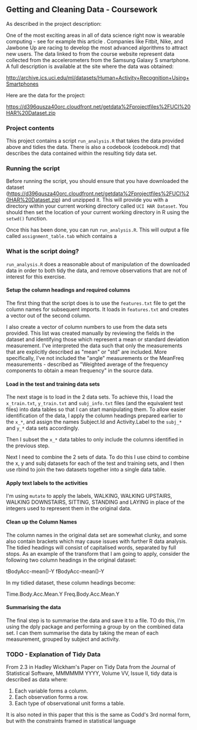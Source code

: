 ## Getting and Cleaning Data - Coursework

As described in the project description:

One of the most exciting areas in all of data science right now is wearable computing - see for example this article . Companies like Fitbit, Nike, and Jawbone Up are racing to develop the most advanced algorithms to attract new users. The data linked to from the course website represent data collected from the accelerometers from the Samsung Galaxy S smartphone. A full description is available at the site where the data was obtained:

http://archive.ics.uci.edu/ml/datasets/Human+Activity+Recognition+Using+Smartphones

Here are the data for the project:

https://d396qusza40orc.cloudfront.net/getdata%2Fprojectfiles%2FUCI%20HAR%20Dataset.zip 

### Project contents
This project contains a script `run_analysis.R` that takes the data provided above and tidies the data. There is also a codebook (codebook.md) that describes the data contained within the resulting tidy data set.

### Running the script
Before running the script, you should ensure that you have downloaded the dataset (https://d396qusza40orc.cloudfront.net/getdata%2Fprojectfiles%2FUCI%20HAR%20Dataset.zip) and unzipped it. This will provide you with a directory within your current working directory called `UCI HAR Dataset`. You should then set the location of your current working directory in R using the `setwd()` function.

Once this has been done, you can run `run_analysis.R`. This will output a file called `assignment_table.tab` which contains a 


### What is the script doing?
`run_analysis.R` does a reasonable about of manipulation of the downloaded data in order to both tidy the data, and remove observations that are not of interest for this exercise.

#### Setup the column headings and required columns
The first thing that the script does is to use the `features.txt` file to get the column names for subsequent imports. It loads in `features.txt` and creates a vector out of the second column.

I also create a vector of column numbers to use from the data sets provided. This list was created manually by reviewing the fields in the dataset and identifying those which represent a mean or standard deviation measurement. I've interpreted the data such that only the measurements that are explicitly described as "mean" or "std" are included. More specifically, I've not included the "angle" measurements  or the MeanFreq measurements - described as "Weighted average of the frequency components to obtain a mean frequency" in the source data.


#### Load in the test and training data sets
The next stage is to load in the 2 data sets. To achieve this, I load the `x_train.txt`, `y_train.txt` and `subj_info.txt` files (and the equivalent test files) into data tables so that I can start manipulating them. To allow easier identification of the data, I apply the column headings prepared earlier to the `x_*`, and assign the names Subject.Id and Activity.Label to the `subj_*` and `y_*` data sets accordingly.

Then I subset the `x_*` data tables to only include the columns identified in the previous step.

Next I need to combine the 2 sets of data. To do this I use cbind to combine the x, y and subj datasets for each of the test and training sets, and I then use rbind to join the two datasets together into a single data table.

#### Apply text labels to the activities
I'm using `mutate` to apply the labels, WALKING, WALKING UPSTAIRS, WALKING DOWNSTAIRS, SITTING, STANDING and LAYING in place of the integers used to represent them in the original data.

#### Clean up the Column Names
The column names in the original data set are somewhat clunky, and some also contain brackets which may cause issues with further R data analysis. The tidied headings will consist of capitalised words, separated by full stops. As an example of the transform that I am going to apply, consider the following two column headings in the original dataset:

tBodyAcc-mean()-Y
fBodyAcc-mean()-Y

In my tidied dataset, these column headings become:

Time.Body.Acc.Mean.Y
Freq.Body.Acc.Mean.Y

#### Summarising the data
The final step is to summarise the data and save it to a file. TO do this, I'm using the dply package and performing a group by on the combined data set. I can them summarise the data by taking the mean of each measurement, grouped by subject and activity.

### TODO - Explanation of Tidy Data

From 2.3 in Hadley Wickham's Paper on Tidy Data from the Journal of Statistical Software, MMMMMM YYYY, Volume VV, Issue II, tidy data is described as data where:

1. Each variable forms a column.
2. Each observation forms a row.
3. Each type of observational unit forms a table.

It is also noted in this paper that this is the same as Codd's 3rd normal form, but with the constraints framed in statistical language

